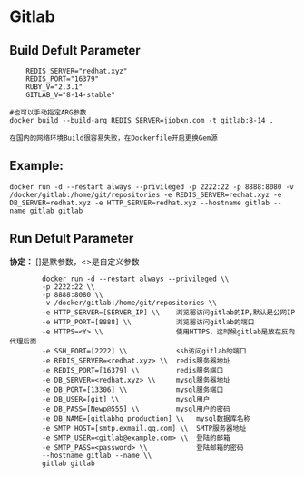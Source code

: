Gitlab
===

## Build Defult Parameter

        REDIS_SERVER="redhat.xyz"
        REDIS_PORT="16379"
        RUBY_V="2.3.1"
        GITLAB_V="8-14-stable"

    #也可以手动指定ARG参数
    docker build --build-arg REDIS_SERVER=jiobxn.com -t gitlab:8-14 .

    在国内的网络环境Build很容易失败，在Dockerfile开启更换Gem源

## Example:

    docker run -d --restart always --privileged -p 2222:22 -p 8888:8080 -v /docker/gitlab:/home/git/repositories -e REDIS_SERVER=redhat.xyz -e DB_SERVER=redhat.xyz -e HTTP_SERVER=redhat.xyz --hostname gitlab --name gitlab gitlab

## Run Defult Parameter
**协定：** []是默参数，<>是自定义参数


			docker run -d --restart always --privileged \\
			-p 2222:22 \\
			-p 8888:8080 \\
			-v /docker/gitlab:/home/git/repositories \\
			-e HTTP_SERVER=[SERVER_IP] \\    浏览器访问gitlab的IP,默认是公网IP
			-e HTTP_PORT=[8888] \\           浏览器访问gitlab的端口
			-e HTTPS=<Y> \\                  使用HTTPS，这时候gitlab是放在反向代理后面
			-e SSH_PORT=[2222] \\            ssh访问gitlab的端口
			-e REDIS_SERVER=<redhat.xyz> \\  redis服务器地址
			-e REDIS_PORT=[16379] \\         redis服务端口
			-e DB_SERVER=<redhat.xyz> \\     mysql服务器地址
			-e DB_PORT=[13306] \\            mysql服务端口
			-e DB_USER=[git] \\              mysql用户
			-e DB_PASS=[Newp@555] \\         mysql用户的密码
			-e DB_NAME=[gitlabhq_production] \\   mysql数据库名称
			-e SMTP_HOST=[smtp.exmail.qq.com] \\  SMTP服务器地址
			-e SMTP_USER=<gitlab@example.com> \\  登陆的邮箱
			-e SMTP_PASS=<password> \\            登陆邮箱的密码
			--hostname gitlab --name \\
			gitlab gitlab
